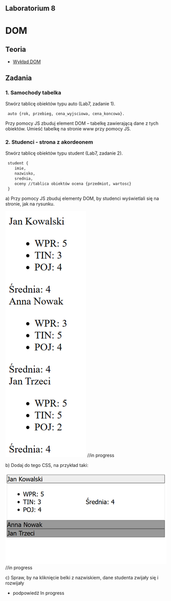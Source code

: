 ## Laboratorium 8

# DOM

## Teoria

* [Wykład DOM](https://users.pja.edu.pl/~ppisarski/prez/dom/1.html)

## Zadania

### 1. Samochody tabelka

Stwórz tablicę obiektów typu auto (Lab7, zadanie 1).

```
 auto {rok, przebieg, cena_wyjsciowa, cena_koncowa}.
```
Przy pomocy JS zbuduj element DOM – tabelkę zawierającą dane
z tych obiektów. Umieść tabelkę na stronie www przy pomocy JS.

### 2. Studenci - strona z akordeonem

Stwórz tablicę obiektów typu student (Lab7, zadanie 2).

```
 student {
    imie,
    nazwisko,
    srednia,
    oceny //tablica obiektów ocena {przedmiot, wartosc}
 }
```

a) Przy pomocy JS zbuduj elementy DOM, by studenci wyświetlali się na stronie, jak na rysunku.

[![](assets/8_1.png)](assets/8_1.png) //in progress

b) Dodaj do tego CSS, na przykład taki:

[![](assets/8_2.png)](assets/8_2.png) //in progress

c) Spraw, by na kliknięcie belki z nazwiskiem, dane studenta zwijały się i rozwijały
* podpowiedź In progress



